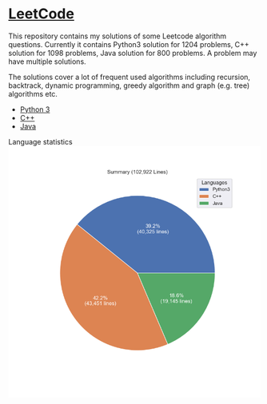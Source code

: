 # [LeetCode](https://leetcode.com/)

This repository contains my solutions of some Leetcode algorithm questions.
Currently it contains Python3 solution for 1204 problems, C++ solution for 1098 problems, Java solution for 800 problems.
A problem may have multiple solutions.

The solutions cover a lot of frequent used algorithms including recursion, backtrack, dynamic programming, greedy algorithm and graph (e.g. tree) algorithms etc.

* [Python 3](python3.md)
* [C++](cpp.md)
* [Java](java.md)

Language statistics
![summary](images/pie.png)
